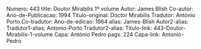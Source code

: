 Numero: 443
title: Doutor Mirabilis 1º volume
Autor: James Blish
Co-autor: 
Ano-de-Publicacao: 1994
Titulo-original: Doctor Mirabilis
Tradutor: António Porto
Co-tradutor: 
Ano-de-edicao: 1964
alias: James-Blish
Autor2-alias: 
Tradutor1-alias: Antonio-Porto
Tradutor2-alias: 
Titulo-link: 443-Doutor-Mirabilis-1-volume
Capa: António Pedro
pags: 224
Capa-link: Antonio-Pedro